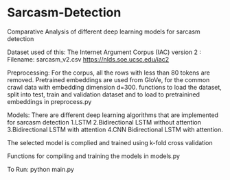 # Sarcasm-Detection
Comparative Analysis of different deep learning models for sarcasm detection

Dataset used of this: The Internet Argument Corpus (IAC) version 2 : Filename: sarcasm_v2.csv 
https://nlds.soe.ucsc.edu/iac2

Preprocessing:
For the corpus, all the rows with less than 80 tokens are removed. Pretrained embeddings are used from GloVe, for the common crawl data with embedding dimension d=300.
functions to load the dataset, split into test, train and validation dataset and to load to pretrainined embeddings in preprocess.py

Models:
There are different deep learning algorithms that are implemented for sarcasm detection
1.LSTM
2.Bidirectional LSTM without attention
3.Bidirectional LSTM with attention
4.CNN Bidirectional LSTM with attention.

The selected model is complied and trained using k-fold cross validation 

Functions for compiling and training the models in models.py


To Run:
python main.py
